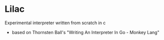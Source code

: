 # Lilac

Experimental interpreter written from scratch in c
- based on Thornsten Ball's "Writing An Interpreter In Go - Monkey Lang"
